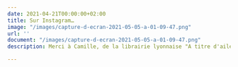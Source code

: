 ```yaml
---
date: 2021-04-21T00:00:00+02:00
title: Sur Instagram…
image: "/images/capture-d-ecran-2021-05-05-a-01-09-47.png"
url: ''
document: "/images/capture-d-ecran-2021-05-05-a-01-09-47.png"
description: Merci à Camille, de la librairie lyonnaise "A titre d'aile"

---
```

